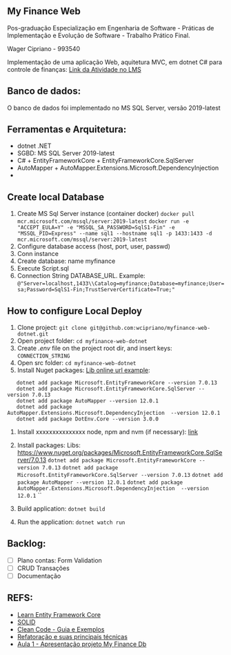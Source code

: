 ## My Finance Web

Pos-graduação Especialização em Engenharia de Software - Práticas de Implementação e Evolução de Software - Trabalho Prático Final.

Wager Cipriano - 993540

Implementação de uma aplicação Web, aquitetura MVC, em dotnet C# para controle de finanças:
[Link da Atividade no LMS](https://pucminas.instructure.com/courses/152488/discussion_topics/584975)

## Banco de dados:

O banco de dados foi implementado no MS SQL Server, versão 2019-latest

## Ferramentas e Arquitetura:

- dotnet .NET
- SGBD: MS SQL Server 2019-latest
- C# + EntityFrameworkCore + EntityFrameworkCore.SqlServer
- AutoMapper + AutoMapper.Extensions.Microsoft.DependencyInjection
-

## Create local Database

1. Create MS Sql Server instance (container docker)
   `docker pull mcr.microsoft.com/mssql/server:2019-latest`
   `docker run -e "ACCEPT_EULA=Y" -e "MSSQL_SA_PASSWORD=SqlS1-Fin" -e "MSSQL_PID=Express" --name sql1 --hostname sql1 -p 1433:1433 -d mcr.microsoft.com/mssql/server:2019-latest`
1. Configure database access (host, port, user, passwd)
1. Conn instance
1. Create database: name myfinance
1. Execute Script.sql
1. Connection String
   DATABASE_URL. Example: `@"Server=localhost,1433\\Catalog=myfinance;Database=myfinance;User=sa;Password=SqlS1-Fin;TrustServerCertificate=True;"`

## How to configure Local Deploy

1. Clone project:
   `git clone git@github.com:wcipriano/myfinance-web-dotnet.git`
1. Open project folder:
   `cd myfinance-web-dotnet`
1. Create _.env_ file on the project root dir, and insert keys: `CONNECTION_STRING`
1. Open src folder:
   `cd myfinance-web-dotnet`
1. Install Nuget packages:
   [Lib online url example](https://www.nuget.org/packages/Microsoft.EntityFrameworkCore.SqlServer/7.0.13):

```
   dotnet add package Microsoft.EntityFrameworkCore --version 7.0.13
   dotnet add package Microsoft.EntityFrameworkCore.SqlServer --version 7.0.13
   dotnet add package AutoMapper --version 12.0.1
   dotnet add package AutoMapper.Extensions.Microsoft.DependencyInjection  --version 12.0.1
   dotnet add package DotEnv.Core --version 3.0.0
```

1. Install xxxxxxxxxxxxxxx node, npm and nvm (if necessary): [link](https://medium.com/@iam_vinojan/how-to-install-node-js-and-npm-using-node-version-manager-nvm-143165b16ce1)
1. Install packages:
   Libs: https://www.nuget.org/packages/Microsoft.EntityFrameworkCore.SqlServer/7.0.13
   `dotnet add package Microsoft.EntityFrameworkCore --version 7.0.13`
   `dotnet add package Microsoft.EntityFrameworkCore.SqlServer --version 7.0.13`
   `dotnet add package AutoMapper --version 12.0.1`
   `dotnet add package AutoMapper.Extensions.Microsoft.DependencyInjection  --version 12.0.1`
   ``

1. Build application: `dotnet build`
1. Run the application: `dotnet watch run`

## Backlog:

- [ ] Plano contas: Form Validation
- [ ] CRUD Transações
- [ ] Documentação

## REFS:

- [Learn Entity Framework Core](https://www.learnentityframeworkcore.com/dbcontext/)
- [SOLID](https://medium.com/desenvolvendo-com-paixao/o-que-%C3%A9-solid-o-guia-completo-para-voc%C3%AA-entender-os-5-princ%C3%ADpios-da-poo-2b937b3fc530)
- [Clean Code - Guia e Exemplos](https://balta.io/artigos/clean-code)
- [Refatoração e suas principais técnicas](https://blog.geekhunter.com.br/refatoracao/)
- [Aula 1 - Apresentação projeto My Finance Db](https://pucminas.instructure.com/courses/152488/pages/aula-1?module_item_id=3366815)
